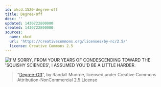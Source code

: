 ```yaml
---
id: xkcd.1520-degree-off
title: Degree-Off
desc: ''
updated: 1430722800000
created: 1430722800000
sources:
  name: xkcd
  url: 'https://creativecommons.org/licenses/by-nc/2.5/'
  license: Creative Commons 2.5
---
```

![I'M SORRY, FROM YOUR YEARS OF CONDESCENDING TOWARD THE 'SQUISHY SCIENCES', I ASSUMED YOU'D BE A LITTLE HARDER.](https://imgs.xkcd.com/comics/degree_off.png)
> "[Degree-Off](https://xkcd.com/1520/)", by Randall Munroe, licensed under Creative Commons Attribution-NonCommercial 2.5 License
